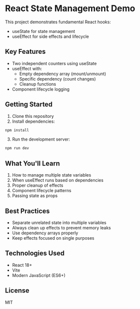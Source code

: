 # React State Management Demo

This project demonstrates fundamental React hooks:
- useState for state management
- useEffect for side effects and lifecycle

## Key Features

- Two independent counters using useState
- useEffect with:
  - Empty dependency array (mount/unmount)
  - Specific dependency (count changes)
  - Cleanup functions
- Component lifecycle logging

## Getting Started

1. Clone this repository
2. Install dependencies:
```bash
npm install
```
3. Run the development server:
```bash
npm run dev
```

## What You'll Learn

1. How to manage multiple state variables
2. When useEffect runs based on dependencies
3. Proper cleanup of effects
4. Component lifecycle patterns
5. Passing state as props

## Best Practices

- Separate unrelated state into multiple variables
- Always clean up effects to prevent memory leaks
- Use dependency arrays properly
- Keep effects focused on single purposes

## Technologies Used

- React 18+
- Vite
- Modern JavaScript (ES6+)

## License

MIT
